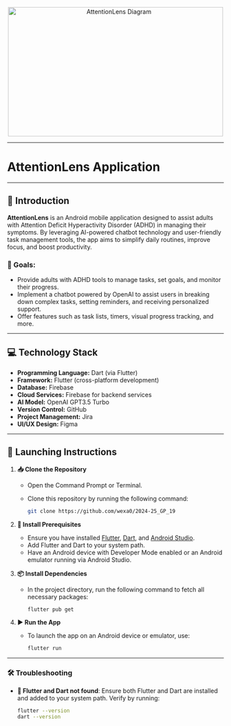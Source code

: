 <div align="center">
  <img src="https://github.com/user-attachments/assets/ec3b0e50-de4c-44ae-9b74-9eba18cea4c7" alt="AttentionLens Diagram" width="500" height="300">
</div>

---

#  AttentionLens Application 
---

## 📘 Introduction
**AttentionLens** is an Android mobile application designed to assist adults with Attention Deficit Hyperactivity Disorder (ADHD) in managing their symptoms. By leveraging AI-powered chatbot technology and user-friendly task management tools, the app aims to simplify daily routines, improve focus, and boost productivity.

### 🎯 Goals:
- Provide adults with ADHD tools to manage tasks, set goals, and monitor their progress.
- Implement a chatbot powered by OpenAI to assist users in breaking down complex tasks, setting reminders, and receiving personalized support.
- Offer features such as task lists, timers, visual progress tracking, and more.

---

## 💻 Technology Stack
- **Programming Language:** Dart (via Flutter)
- **Framework:** Flutter (cross-platform development)
- **Database:** Firebase
- **Cloud Services:** Firebase for backend services
- **AI Model:** OpenAI GPT3.5 Turbo
- **Version Control:** GitHub
- **Project Management:** Jira
- **UI/UX Design:** Figma

---

## 🚀 Launching Instructions

1. **📥 Clone the Repository**
   - Open the Command Prompt or Terminal.
   - Clone this repository by running the following command:

     ```bash
     git clone https://github.com/wexa0/2024-25_GP_19
     ```

2. **🔧 Install Prerequisites**
   - Ensure you have installed [Flutter](https://flutter.dev/docs/get-started/install), [Dart](https://dart.dev/get-dart), and [Android Studio](https://developer.android.com/studio).
   - Add Flutter and Dart to your system path.
   - Have an Android device with Developer Mode enabled or an Android emulator running via Android Studio.

3. **📦 Install Dependencies**
   - In the project directory, run the following command to fetch all necessary packages:

     ```bash
     flutter pub get
     ```

4. **▶️ Run the App**
   - To launch the app on an Android device or emulator, use:

     ```bash
     flutter run
     ```

---

### 🛠️ Troubleshooting

- **🚫 Flutter and Dart not found**: Ensure both Flutter and Dart are installed and added to your system path. Verify by running:
  ```bash
  flutter --version
  dart --version
